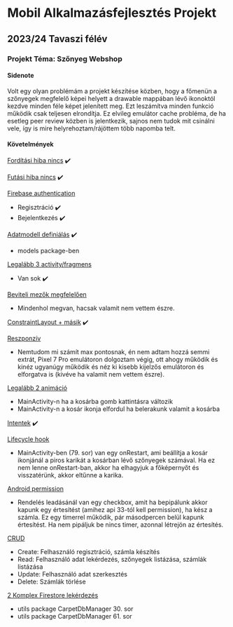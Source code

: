 # Mobil Alkalmazásfejlesztés Projekt
## 2023/24 Tavaszi félév
### Projekt Téma: Szőnyeg Webshop

#### Sidenote

Volt egy olyan problémám a projekt készítése közben, hogy a főmenün a szőnyegek megfelelő képei helyett a drawable mappában lévő ikonoktól kezdve minden féle képet jelenített meg. Ezt leszámítva minden funkció működik csak teljesen elrondítja. Ez elvileg emulátor cache probléma, de ha esetleg peer review közben is jelentkezik, sajnos nem tudok mit csinálni vele, így is mire helyrehoztam/rájöttem több napomba telt.

#### Követelmények

<ins>Fordítási hiba nincs</ins> :heavy_check_mark:

<ins>Futási hiba nincs</ins> :heavy_check_mark:

<ins>Firebase authentication</ins>
- Regisztráció :heavy_check_mark:
- Bejelentkezés :heavy_check_mark:

<ins>Adatmodell definiálás</ins> :heavy_check_mark:
- models package-ben

<ins>Legalább 3 activity/fragmens</ins>
- Van sok :heavy_check_mark:

<ins>Beviteli mezők megfelelően</ins>
- Mindenhol megvan, hacsak valamit nem vettem észre.

<ins>ConstraintLayout + másik</ins> :heavy_check_mark:

<ins>Reszponzív</ins>
- Nemtudom mi számít max pontosnak, én nem adtam hozzá semmi extrát, Pixel 7 Pro emulátoron dolgoztam végig, ott ahogy működik és kinéz ugyanúgy működik és néz ki kisebb      kijelzős emulátoron és elforgatva is (kivéve ha valamit nem vettem észre).

<ins>Legalább 2 animáció</ins>
- MainActivity-n ha a kosárba gomb kattintásra változik
- MainActivity-n a kosár ikonja elfordul ha belerakunk valamit a kosárba

<ins>Intentek</ins> :heavy_check_mark:

<ins>Lifecycle hook</ins>
-  MainActivity-ben (79. sor) van egy onRestart, ami beállítja a kosár ikonjánál a piros karikát a kosárban lévő szőnyegek számával. Ha ez nem lenne onRestart-ban, akkor ha    elhagyjuk a főképernyőt és visszatérünk, akkor eltűnne a karika.

<ins>Android permission</ins>
- Rendelés leadásánál van egy checkbox, amit ha bepipálunk akkor kapunk egy értesítést (amihez api 33-tól kell permission), ha kész a számla. Ez egy timerrel működik, pár     másodpercen belül kapunk értesítést. Ha nem pipáljuk be nincs timer, azonnal létrejön az értesítés.

<ins>CRUD</ins>
- Create: Felhasználó regisztráció, számla készítés
- Read: Felhasználó adat lekérdezés, szőnyegek listázása, számlák listázása
- Update: Felhasználó adat szerkesztés
- Delete: Számlák törlése

<ins>2 Komplex Firestore lekérdezés</ins>
- utils package CarpetDbManager 30. sor
- utils package CarpetDbManager 61. sor
